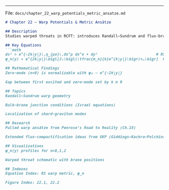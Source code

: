 
---

File: `docs/chapter_22_warp_potentials_metric_ansatze.md`
```markdown
# Chapter 22 – Warp Potentials & Metric Ansätze

## Description  
Studies warped throats in RCFT: introduces Randall–Sundrum and flux-brane ansätze, computes zero-mode localization and KK graviton profiles.

## Key Equations
```math
ds² = e^{-2k|y|}\,η_{μν}\,dx^μ dx^ν + dy²                          # RS I warp metric  
ψ_n(y) ∝ e^{2k|y|}\bigl[J₂\bigl(\tfrac{m_n}{k}e^{k|y|}\bigr)+…\bigr]  # KK wavefunction

## Mathematical Findings
Zero-mode (n=0) is normalizable with ψ₀ ∼ e^{-2k|y|}

Gap between first excited and zero-mode set by k π R

## Topics
Randall–Sundrum warp geometry

Bulk–brane junction conditions (Israel equations)

Localization of shard-graviton modes

## Research
Pulled warp ansätze from Penrose’s Road to Reality (Ch.18)

Extended flux-compactification ideas from GKP (Giddings–Kachru–Polchinski)

## Visualizations
ψ_n(y) profiles for n=0,1,2

Warped throat schematic with brane positions

## Indexes
Equation Index: RS warp metric, ψ_n

Figure Index: 22.1, 22.2
